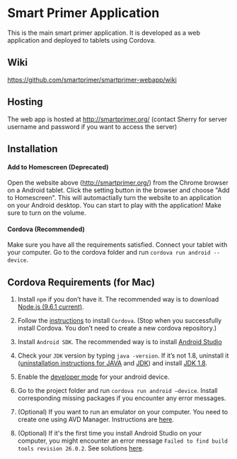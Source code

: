 # Smart Primer Application

This is the main smart primer application. It is developed as a web application and deployed to tablets using Cordova.

## Wiki

https://github.com/smartprimer/smartprimer-webapp/wiki

## Hosting 

The web app is hosted at http://smartprimer.org/ (contact Sherry for server username and password if you want to access the server)

## Installation 

#### Add to Homescreen (Deprecated)

Open the website above (http://smartprimer.org/) from the Chrome browser on a Android tablet. Click the setting button in the browser and choose "Add to Homescreen". This will automactially turn the website to an application on your Android desktop. You can start to play with the application! Make sure to turn on the volume.

#### Cordova (Recommended)

Make sure you have all the requirements satisfied. Connect your tablet with your computer. Go to the cordova folder and run `cordova run android --device`.

## Cordova Requirements (for Mac)

1. Install `npm` if you don’t have it. The recommended way is to download [Node.js (9.6.1 current)](https://nodejs.org/en/).

2. Follow the [instructions](https://cordova.apache.org/#getstarted) to install `Cordova`. (Stop when you successfully install Cordova. You don’t need to create a new cordova repository.)

3. Install `Android SDK`. The recommended way is to install [Android Studio](https://developer.android.com/studio/index.html)

4. Check your `JDK` version by typing `java -version`. If it’s not 1.8, uninstall it ([uninstallation instructions for JAVA](https://docs.oracle.com/javase/8/docs/technotes/guides/install/mac_jdk.html#A1096903) and [JDK]( https://www.java.com/en/download/help/mac_uninstall_java.xml)) and install [JDK 1.8](http://www.oracle.com/technetwork/java/javase/downloads/jdk8-downloads-2133151.html).

5. Enable the [developer mode](https://www.androidcentral.com/how-enable-developer-settings-android-42) for your android device.

6. Go to the project folder and run `cordova run android —device`. Install corresponding missing packages if you encounter any error messages.

7. (Optional) If you want to run an emulator on your computer. You need to create one using AVD Manager. Instructions are [here](https://developer.android.com/studio/run/managing-avds.html). 

8. (Optional) If it's the first time you install Android Studio on your computer, you might encounter an error message `Failed to find build tools revision 26.0.2`. See solutions [here](https://stackoverflow.com/questions/47721952/how-to-solve-failed-to-find-build-tools-revision-26-0-2).


